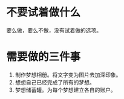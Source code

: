 # 不要试着做什么

要么做，要么不做，没有试着做的选项。

# 需要做的三件事

1. 制作梦想相册。将文字变为图片去加深印象。
2. 想想自己已经完成了所有的梦想。
3. 梦想储蓄罐。为每个梦想建立各自的账户。
